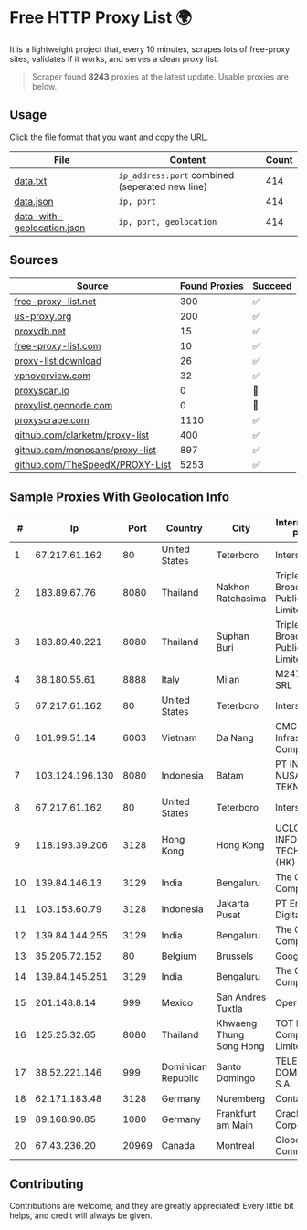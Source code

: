 
# Free HTTP Proxy List 🌍

It is a lightweight project that, every 10 minutes, scrapes lots of free-proxy sites, validates if it works, and serves a clean proxy list.


> Scraper found **8243** proxies at the latest update. Usable proxies are below.

## Usage

Click the file format that you want and copy the URL.


|File|Content|Count|
|----|-------|-----|
|[data.txt](https://raw.githubusercontent.com/themiralay/Proxy-List-World/master/data.txt)|`ip_address:port` combined (seperated new line)|414|
|[data.json](https://raw.githubusercontent.com/themiralay/Proxy-List-World/master/data.json)|`ip, port`|414|
|[data-with-geolocation.json](https://raw.githubusercontent.com/themiralay/Proxy-List-World/master/data-with-geolocation.json)|`ip, port, geolocation`|414|

## Sources

|Source|Found Proxies|Succeed|
|------|-------------|-------|
|[free-proxy-list.net](https://free-proxy-list.net)|300|✅|
|[us-proxy.org](https://www.us-proxy.org)|200|✅|
|[proxydb.net](http://proxydb.net)|15|✅|
|[free-proxy-list.com](https://free-proxy-list.com/?page=&port=&type%5B%5D=http&type%5B%5D=https&up_time=0&search=Search)|10|✅|
|[proxy-list.download](https://www.proxy-list.download/HTTP)|26|✅|
|[vpnoverview.com](https://vpnoverview.com/privacy/anonymous-browsing/free-proxy-servers)|32|✅|
|[proxyscan.io](https://www.proxyscan.io)|0|🚫|
|[proxylist.geonode.com](https://proxylist.geonode.com/api/proxy-list?limit=300&page=1&sort_by=lastChecked&sort_type=desc&protocols=http,https)|0|🚫|
|[proxyscrape.com](https://api.proxyscrape.com/v2/?request=displayproxies&protocol=http&timeout=10000&country=all&ssl=all&anonymity=all)|1110|✅|
|[github.com/clarketm/proxy-list](https://raw.githubusercontent.com/clarketm/proxy-list/master/proxy-list-raw.txt)|400|✅|
|[github.com/monosans/proxy-list](https://raw.githubusercontent.com/monosans/proxy-list/main/proxies/http.txt)|897|✅|
|[github.com/TheSpeedX/PROXY-List](https://raw.githubusercontent.com/TheSpeedX/PROXY-List/master/http.txt)|5253|✅|


## Sample Proxies With Geolocation Info

|#|Ip|Port|Country|City|Internet Service Provider|
|-|--|----|-------|----|-------------------------|
|1|67.217.61.162|80|United States|Teterboro|Interserver, Inc|
|2|183.89.67.76|8080|Thailand|Nakhon Ratchasima|Triple T Broadband Public Company Limited|
|3|183.89.40.221|8080|Thailand|Suphan Buri|Triple T Broadband Public Company Limited|
|4|38.180.55.61|8888|Italy|Milan|M247 Europe SRL|
|5|67.217.61.162|80|United States|Teterboro|Interserver, Inc|
|6|101.99.51.14|6003|Vietnam|Da Nang|CMC Telecom Infrastructure Company|
|7|103.124.196.130|8080|Indonesia|Batam|PT INFORMASI NUSANTARA TEKNOLOGI|
|8|67.217.61.162|80|United States|Teterboro|Interserver, Inc|
|9|118.193.39.206|3128|Hong Kong|Hong Kong|UCLOUD INFORMATION TECHNOLOGY (HK) LIMITED|
|10|139.84.146.13|3129|India|Bengaluru|The Constant Company, LLC|
|11|103.153.60.79|3128|Indonesia|Jakarta Pusat|PT Era Awan Digital|
|12|139.84.144.255|3129|India|Bengaluru|The Constant Company, LLC|
|13|35.205.72.152|80|Belgium|Brussels|Google LLC|
|14|139.84.145.251|3129|India|Bengaluru|The Constant Company, LLC|
|15|201.148.8.14|999|Mexico|San Andres Tuxtla|Operbes|
|16|125.25.32.65|8080|Thailand|Khwaeng Thung Song Hong|TOT Public Company Limited|
|17|38.52.221.146|999|Dominican Republic|Santo Domingo|TELECABLE DOMINICANO, S.A.|
|18|62.171.183.48|3128|Germany|Nuremberg|Contabo GmbH|
|19|89.168.90.85|1080|Germany|Frankfurt am Main|Oracle Corporation|
|20|67.43.236.20|20969|Canada|Montreal|GloboTech Communications|



## Contributing

Contributions are welcome, and they are greatly appreciated! Every
little bit helps, and credit will always be given.

